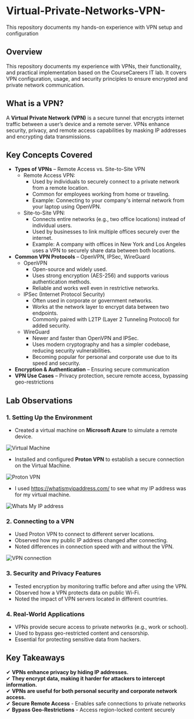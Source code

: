 # Virtual-Private-Networks-VPN-
This repository documents my hands-on experience with VPN setup and configuration

## Overview  
This repository documents my experience with VPNs, their functionality, and practical implementation based on the CourseCareers IT lab. It covers VPN configuration, usage, and security principles to ensure encrypted and private network communication.  

## What is a VPN?  
A **Virtual Private Network (VPN)** is a secure tunnel that encrypts internet traffic between a user’s device and a remote server. VPNs enhance security, privacy, and remote access capabilities by masking IP addresses and encrypting data transmissions.  

## Key Concepts Covered  
- **Types of VPNs** – Remote Access vs. Site-to-Site VPN
  - Remote Access VPN:
    - Used by individuals to securely connect to a private network from a remote location.
    - Common for employees working from home or traveling.
    - Example: Connecting to your company's internal network from your laptop using OpenVPN.
  - Site-to-Site VPN:
    - Connects entire networks (e.g., two office locations) instead of individual users.
    - Used by businesses to link multiple offices securely over the internet.
    - Example: A company with offices in New York and Los Angeles uses a VPN to securely share data between both locations.
- **Common VPN Protocols** – OpenVPN, IPSec, WireGuard
  - OpenVPN
    - Open-source and widely used.
    - Uses strong encryption (AES-256) and supports various authentication methods.
    - Reliable and works well even in restrictive networks.
  - IPSec (Internet Protocol Security)
    - Often used in corporate or government networks.
    - Works at the network layer to encrypt data between two endpoints.
    - Commonly paired with L2TP (Layer 2 Tunneling Protocol) for added security.
  - WireGuard
    - Newer and faster than OpenVPN and IPSec.
    - Uses modern cryptography and has a simpler codebase, reducing security vulnerabilities.
    - Becoming popular for personal and corporate use due to its speed and security. 
- **Encryption & Authentication** – Ensuring secure communication  
- **VPN Use Cases** – Privacy protection, secure remote access, bypassing geo-restrictions  

## Lab Observations  

### 1. Setting Up the Environment  
- Created a virtual machine on **Microsoft Azure** to simulate a remote device.

![Virtual Machine](https://github.com/user-attachments/assets/2a73bbb2-6221-49bc-811c-8470fe5e010b)
 
- Installed and configured **Proton VPN** to establish a secure connection on the Virtual Machine.

![Proton VPN](https://github.com/user-attachments/assets/1cba33f1-9563-423f-bc26-dede7ec2f7c3)

- I used https://whatismyipaddress.com/ to see what my IP address was for my virtual machine.

![Whats My IP address](https://github.com/user-attachments/assets/ff4e37ac-7090-4686-b867-394e0ecffae7)


### 2. Connecting to a VPN  
- Used Proton VPN to connect to different server locations.  
- Observed how my public IP address changed after connecting.  
- Noted differences in connection speed with and without the VPN.

![VPN connection](https://github.com/user-attachments/assets/c3f2962a-31f9-4c30-bf7d-bb92f59bf26c)


### 3. Security and Privacy Features  
- Tested encryption by monitoring traffic before and after using the VPN.  
- Observed how a VPN protects data on public Wi-Fi.  
- Noted the impact of VPN servers located in different countries.  

### 4. Real-World Applications  
- VPNs provide secure access to private networks (e.g., work or school).  
- Used to bypass geo-restricted content and censorship.  
- Essential for protecting sensitive data from hackers.  

## Key Takeaways  
✔ **VPNs enhance privacy by hiding IP addresses.**  
✔ **They encrypt data, making it harder for attackers to intercept information.**   
✔ **VPNs are useful for both personal security and corporate network access.**  
✔ **Secure Remote Access**  - Enables safe connections to private networks
✔ **Bypass Geo-Restrictions**  - Access region-locked content securely
  
